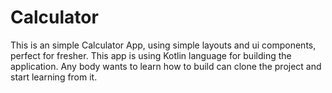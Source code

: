 # Calculator

This is an simple Calculator App, using simple layouts and ui components, perfect for fresher.
This app is using Kotlin language for building the application.
Any body  wants to learn how to build can clone the project and start learning from it.
